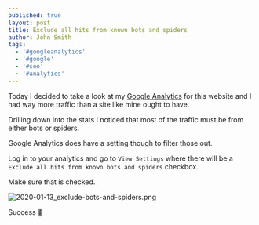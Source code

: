```yaml
---
published: true
layout: post
title: Exclude all hits from known bots and spiders
author: John Smith
tags:
  - '#googleanalytics'
  - '#google'
  - '#seo'
  - '#analytics'
---
```


Today I decided to take a look at my [Google Analytics](https://analytics.google.com/) for this website and I had way more traffic than a site like mine ought to have.

Drilling down into the stats I noticed that most of the traffic must be from either bots or spiders.

Google Analytics does have a setting though to filter those out.

Log in to your analytics and go to `View Settings` where there will be a `Exclude all hits from known bots and spiders` checkbox.

Make sure that is checked.

![2020-01-13_exclude-bots-and-spiders.png]({{site.baseurl}}/media/2020-01-13_exclude-bots-and-spiders.png)

Success 🎉

